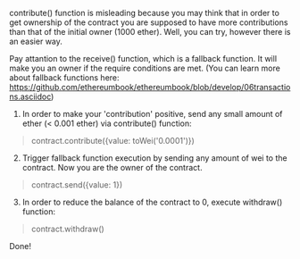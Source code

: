 contribute() function is misleading because you may think that in order to get ownership of the contract you are supposed to have more contributions than that of the initial owner (1000 ether). Well, you can try, however there is an easier way.

Pay attantion to the receive() function, which is a fallback function. It will make you an owner if the require conditions are met. 
(You can learn more about fallback functions here: https://github.com/ethereumbook/ethereumbook/blob/develop/06transactions.asciidoc)

1) In order to make your 'contribution' positive, send any small amount of ether (< 0.001 ether) via contribute() function:

> contract.contribute({value: toWei('0.0001')})

2) Trigger fallback function execution by sending any amount of wei to the contract. Now you are the owner of the contract.

> contract.send({value: 1})

3) In order to reduce the balance of the contract to 0, execute withdraw() function:

> contract.withdraw()

Done!
